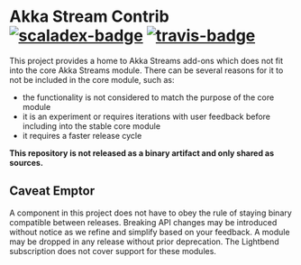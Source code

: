 Akka Stream Contrib [![scaladex-badge][]][scaladex] [![travis-badge][]][travis]
===================

[scaladex]:       https://index.scala-lang.org/akka/akka-stream-contrib
[scaladex-badge]: https://index.scala-lang.org/akka/akka-stream-contrib/latest.svg
[travis]:                https://travis-ci.com/github/akka/akka-stream-contrib
[travis-badge]:          https://travis-ci.com/akka/akka-stream-contrib.svg?branch=master

This project provides a home to Akka Streams add-ons which does not fit into the core Akka Streams module. There can be several reasons for it to not be included in the core module, such as:

* the functionality is not considered to match the purpose of the core module
* it is an experiment or requires iterations with user feedback before including into the stable core module
* it requires a faster release cycle

**This repository is not released as a binary artifact and only shared as sources.**

Caveat Emptor
-------------

A component in this project does not have to obey the rule of staying binary compatible between releases. Breaking API changes may be introduced without notice as we refine and simplify based on your feedback. A module may be dropped in any release without prior deprecation. The Lightbend subscription does not cover support for these modules.
